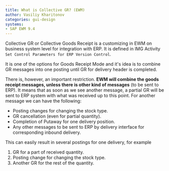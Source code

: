 ```yaml
---
title: What is Collective GR? (EWM)
author: Vasiliy Kharitonov
categories: gui-design
systems:
- SAP EWM 9.4
---
```


Collective GR or Collective Goods Receipt is a customizing in EWM on business system level for integration with ERP. It is defined in IMG Activity `Set Control Parameters for ERP Version Control`.

It is one of the options for Goods Receipt Mode and it's idea is to combine GR messages into one posting until GR for delivery header is completed.

There is, however, an important restriction. **EWM will combine the goods receipt messages, unless there is other kind of messages** (to be sent to ERP). It means that as soon as we see another message, a partial GR will be sent to ERP system with what was received up to this point. For another message we can have the following:
- Posting changes for changing the stock type.
- GR cancellation (even for partial quantity).
- Completion of Putaway for one delivery position.
- Any other messages to be sent to ERP by delivery interface for corresponding inbound delivery.

This can easily result in several postings for one delivery, for example
1. GR for a part of received quantity.
2. Posting change for changing the stock type.
3. Another GR for the rest of the quantity.
